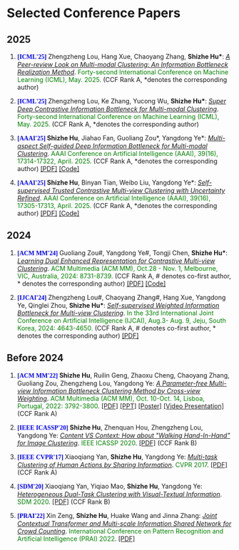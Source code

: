 # Selected Conference Papers

## 2025
<ol>

<p style="margin-top: 8px;"><li><font face="verdana" color="blue"><b>[ICML'25] </b></font> Zhengzheng Lou, Hang Xue, Chaoyang Zhang, <b>Shizhe Hu*</b>: <i><u>A Peer-review Look on Multi-modal Clustering: An Information Bottleneck Realization Method</u></i>. <font color="green"> Forty-second International Conference on Machine Learning (ICML), May. 2025.</font> (CCF Rank A, *denotes the corresponding author) </li></p>

<p style="margin-top: 8px;"><li><font face="verdana" color="blue"><b>[ICML'25] </b></font> Zhengzheng Lou, Ke Zhang, Yucong Wu, <b>Shizhe Hu*</b>: <i><u>Super Deep Contrastive Information Bottleneck for Multi-modal Clustering</u></i>. <font color="green"> Forty-second International Conference on Machine Learning (ICML), May. 2025.</font> (CCF Rank A, *denotes the corresponding author) </li></p>

<p style="margin-top: 8px;"><li><font face="verdana" color="blue"><b>[AAAI'25] </b></font> <b>Shizhe Hu</b>, Jiahao Fan, Guoliang Zou*, Yangdong Ye*: <i><u>Multi-aspect Self-guided Deep Information Bottleneck for Multi-modal Clustering</u></i>. <font color="green"> AAAI Conference on Artificial Intelligence (AAAI), 39(16), 17314-17322, April. 2025.</font> (CCF Rank A, *denotes the corresponding author) <a href = "https://ojs.aaai.org/index.php/AAAI/article/view/33903">[PDF]</a> <a href = "https://github.com/ShizheHu">[Code]</a> </li></p>

<p style="margin-top: 8px;"><li><font face="verdana" color="blue"><b>[AAAI'25] </b></font> <b>Shizhe Hu</b>, Binyan Tian, Weibo Liu, Yangdong Ye*: <i><u>Self-supervised Trusted Contrastive Multi-view Clustering with Uncertainty Refined</u></i>. <font color="green"> AAAI Conference on Artificial Intelligence (AAAI), 39(16), 17305-17313, April. 2025.</font> (CCF Rank A, *denotes the corresponding author) <a href = "https://ojs.aaai.org/index.php/AAAI/article/view/33902">[PDF]</a> <a href = "https://github.com/ShizheHu">[Code]</a> </li></p>

</ol>


## 2024
<ol>
 
<p style="margin-top: 8px;"><li><font face="verdana" color="blue"><b>[ACM MM'24] </b></font> Guoliang Zou#, Yangdong Ye#, Tongji Chen, <b>Shizhe Hu*</b>: <i><u>Learning Dual Enhanced Representation for Contrastive Multi-view Clustering</u></i>. <font color="green">ACM Multimedia (ACM MM), Oct.28 - Nov. 1, Melbourne, VIC, Australia, 2024: 8731-8739.</font> (CCF Rank A, # denotes co-first author, * denotes the corresponding author) <a href = "https://dl.acm.org/doi/pdf/10.1145/3664647.3681030">[PDF]</a> <a href = "https://github.com/ShizheHu/ACMMM24_Code_LUCE-CMC">[Code]</a> </li></p>

<p style="margin-top: 8px;"><li><font face="verdana" color="blue"><b>[IJCAI'24] </b></font> Zhengzheng Lou#, Chaoyang Zhang#, Hang Xue, Yangdong Ye, Qinglei Zhou, <b>Shizhe Hu*</b>: <i><u>Self-supervised Weighted Information Bottleneck for Multi-view Clustering</u></i>. <font color="green">In the 33rd International Joint Conference on Artificial Intelligence (IJCAI), Aug.3- Aug. 9, Jeju, South Korea, 2024: 4643-4650.</font> (CCF Rank A, # denotes co-first author, * denotes the corresponding author) <a href = "https://www.ijcai.org/proceedings/2024/0513.pdf">[PDF]</a> </li></p>

</ol>


## Before 2024

<ol>

 <p style="margin-top: 8px;"><li><font face="verdana" color="blue"><b>[ACM MM'22] </b></font><b>Shizhe Hu</b>, Ruilin Geng, Zhaoxu Cheng, Chaoyang Zhang, Guoliang Zou, Zhengzheng Lou, Yangdong Ye: <i><u>A Parameter-free Multi-view Information Bottleneck Clustering Method by Cross-view Weighting</u></i>. <font color="green">ACM Multimedia (ACM MM), Oct. 10-Oct. 14, Lisboa, Portugal, 2022: 3792-3800</font>. <a href = "https://dl.acm.org/doi/pdf/10.1145/3503161.3547985">[PDF]</a> <a href = "https://github.com/ShizheHu/shizhehu.github.io/blob/main/PPT_ACMMM2022_PMIB_16%E6%AF%949.pptx">[PPT]</a> <a href = "https://github.com/ShizheHu/shizhehu.github.io/blob/main/Poster_ACMMM2022.pdf">[Poster]</a> <a href = "https://pan.baidu.com/s/1llese3pdjRlYdPqVWBGvfQ?pwd=fyne">[Video Presentation]</a> (CCF Rank A)</li></p>

<p style="margin-top: 8px;"><li><font face="verdana" color="blue"><b>[IEEE ICASSP'20] </b></font><b>Shizhe Hu</b>, Zhenquan Hou, Zhengzheng Lou, Yangdong Ye: <i><u>Content VS Context: How about "Walking Hand-In-Hand" for Image Clustering</u></i>. <font color="green">IEEE ICASSP 2020</font>. <a href = "https://ieeexplore.ieee.org/document/9053806">[PDF]</a> (CCF Rank B) </li></p>

<p style="margin-top: 8px;"><li><font face="verdana" color="blue"><b>[IEEE CVPR'17] </b></font>Xiaoqiang Yan, <b>Shizhe Hu</b>, Yangdong Ye: <i><u>Multi-task Clustering of Human Actions by Sharing Information</u></i>. <font color="green">CVPR 2017</font>. <a href = "https://openaccess.thecvf.com/content_cvpr_2017/html/Yan_Multi-Task_Clustering_of_CVPR_2017_paper.html">[PDF]</a> (CCF Rank A)</li></p>

<p style="margin-top: 8px;"><li><font face="verdana" color="blue"><b>[SDM'20] </b></font>Xiaoqiang Yan, Yiqiao Mao, <b>Shizhe Hu</b>, Yangdong Ye: <i><u>Heterogeneous Dual-Task Clustering with Visual-Textual Information</u></i>. <font color="green">SDM 2020</font>. <a href = "https://epubs.siam.org/doi/abs/10.1137/1.9781611976236.74">[PDF]</a> (CCF Rank B) </li></p>

<p style="margin-top: 8px;"><li><font face="verdana" color="blue"><b>[PRAI'22] </b></font> Xin Zeng, <b>Shizhe Hu</b>, Huake Wang and Jinna Zhang: <i><u>Joint Contextual Transformer and Multi-scale Information Shared Network for Crowd Counting</u></i>. <font color="green"> International Conference on Pattern Recognition and Artificial Intelligence (PRAI) 2022</font>. <a href = "https://ieeexplore.ieee.org/abstract/document/9904241">[PDF]</a> </li></p>
 
</ol>
